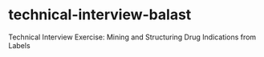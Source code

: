 # technical-interview-balast
Technical Interview Exercise: Mining and Structuring Drug Indications from Labels
